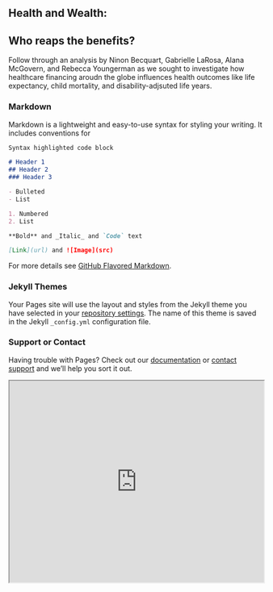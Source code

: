 ## Health and Wealth: 
## Who reaps the benefits?

Follow through an analysis by Ninon Becquart, Gabrielle LaRosa, Alana McGovern, and Rebecca Youngerman as we sought to investigate how healthcare financing aroudn the globe influences health outcomes like life expectancy, child mortality, and disability-adjsuted life years.

### Markdown

Markdown is a lightweight and easy-to-use syntax for styling your writing. It includes conventions for

```markdown
Syntax highlighted code block

# Header 1
## Header 2
### Header 3

- Bulleted
- List

1. Numbered
2. List

**Bold** and _Italic_ and `Code` text

[Link](url) and ![Image](src)
```

For more details see [GitHub Flavored Markdown](https://guides.github.com/features/mastering-markdown/).

### Jekyll Themes

Your Pages site will use the layout and styles from the Jekyll theme you have selected in your [repository settings](https://github.com/ryoungerman/Healthcare-Financing/settings). The name of this theme is saved in the Jekyll `_config.yml` configuration file.

### Support or Contact

Having trouble with Pages? Check out our [documentation](https://help.github.com/categories/github-pages-basics/) or [contact support](https://github.com/contact) and we’ll help you sort it out.

<iframe src="https://ryoungerman.shinyapps.io/AlanaApp/" width="100%" height="400px"></iframe>
